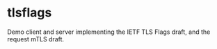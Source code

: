 # tlsflags
Demo client and server implementing the IETF TLS Flags draft, and the request mTLS draft.
